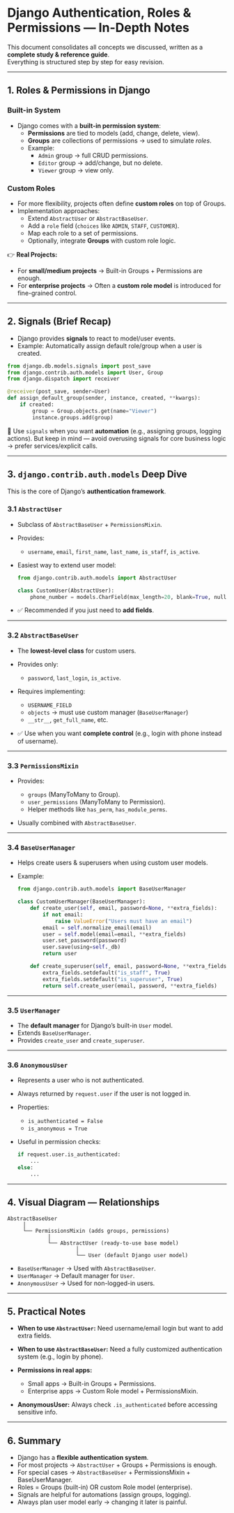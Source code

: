 
# Django Authentication, Roles & Permissions — In-Depth Notes

This document consolidates all concepts we discussed, written as a **complete study & reference guide**.  
Everything is structured step by step for easy revision.

---

## 1. Roles & Permissions in Django

### Built-in System
- Django comes with a **built-in permission system**:
  - **Permissions** are tied to models (add, change, delete, view).
  - **Groups** are collections of permissions → used to simulate *roles*.
  - Example:  
    - `Admin` group → full CRUD permissions.  
    - `Editor` group → add/change, but no delete.  
    - `Viewer` group → view only.  

### Custom Roles
- For more flexibility, projects often define **custom roles** on top of Groups.  
- Implementation approaches:
  - Extend `AbstractUser` or `AbstractBaseUser`.
  - Add a `role` field (`choices` like `ADMIN`, `STAFF`, `CUSTOMER`).
  - Map each role to a set of permissions.
  - Optionally, integrate **Groups** with custom role logic.

👉 **Real Projects:**  
- For **small/medium projects** → Built-in Groups + Permissions are enough.  
- For **enterprise projects** → Often a **custom role model** is introduced for fine-grained control.

---

## 2. Signals (Brief Recap)

- Django provides **signals** to react to model/user events.
- Example: Automatically assign default role/group when a user is created.

```python
from django.db.models.signals import post_save
from django.contrib.auth.models import User, Group
from django.dispatch import receiver

@receiver(post_save, sender=User)
def assign_default_group(sender, instance, created, **kwargs):
    if created:
        group = Group.objects.get(name="Viewer")
        instance.groups.add(group)
````

📌 Use `signals` when you want **automation** (e.g., assigning groups, logging actions).
But keep in mind — avoid overusing signals for core business logic → prefer services/explicit calls.

---

## 3. `django.contrib.auth.models` Deep Dive

This is the core of Django’s **authentication framework**.

### 3.1 `AbstractUser`

* Subclass of `AbstractBaseUser` + `PermissionsMixin`.
* Provides:

  * `username`, `email`, `first_name`, `last_name`, `is_staff`, `is_active`.
* Easiest way to extend user model:

  ```python
  from django.contrib.auth.models import AbstractUser

  class CustomUser(AbstractUser):
      phone_number = models.CharField(max_length=20, blank=True, null=True)
  ```
* ✅ Recommended if you just need to **add fields**.

---

### 3.2 `AbstractBaseUser`

* The **lowest-level class** for custom users.
* Provides only:

  * `password`, `last_login`, `is_active`.
* Requires implementing:

  * `USERNAME_FIELD`
  * `objects` → must use custom manager (`BaseUserManager`)
  * `__str__`, `get_full_name`, etc.
* ✅ Use when you want **complete control** (e.g., login with phone instead of username).

---

### 3.3 `PermissionsMixin`

* Provides:

  * `groups` (ManyToMany to Group).
  * `user_permissions` (ManyToMany to Permission).
  * Helper methods like `has_perm`, `has_module_perms`.
* Usually combined with `AbstractBaseUser`.

---

### 3.4 `BaseUserManager`

* Helps create users & superusers when using custom user models.
* Example:

  ```python
  from django.contrib.auth.models import BaseUserManager

  class CustomUserManager(BaseUserManager):
      def create_user(self, email, password=None, **extra_fields):
          if not email:
              raise ValueError("Users must have an email")
          email = self.normalize_email(email)
          user = self.model(email=email, **extra_fields)
          user.set_password(password)
          user.save(using=self._db)
          return user

      def create_superuser(self, email, password=None, **extra_fields):
          extra_fields.setdefault("is_staff", True)
          extra_fields.setdefault("is_superuser", True)
          return self.create_user(email, password, **extra_fields)
  ```

---

### 3.5 `UserManager`

* The **default manager** for Django’s built-in `User` model.
* Extends `BaseUserManager`.
* Provides `create_user` and `create_superuser`.

---

### 3.6 `AnonymousUser`

* Represents a user who is not authenticated.
* Always returned by `request.user` if the user is not logged in.
* Properties:

  * `is_authenticated = False`
  * `is_anonymous = True`
* Useful in permission checks:

  ```python
  if request.user.is_authenticated:
      ...
  else:
      ...
  ```

---

## 4. Visual Diagram — Relationships

```
AbstractBaseUser
     │
     └── PermissionsMixin (adds groups, permissions)
             │
             └── AbstractUser (ready-to-use base model)
                      │
                      └── User (default Django user model)
```

* `BaseUserManager` → Used with `AbstractBaseUser`.
* `UserManager` → Default manager for `User`.
* `AnonymousUser` → Used for non-logged-in users.

---

## 5. Practical Notes

* **When to use `AbstractUser`:**
  Need username/email login but want to add extra fields.

* **When to use `AbstractBaseUser`:**
  Need a fully customized authentication system (e.g., login by phone).

* **Permissions in real apps:**

  * Small apps → Built-in Groups + Permissions.
  * Enterprise apps → Custom Role model + PermissionsMixin.

* **AnonymousUser:** Always check `.is_authenticated` before accessing sensitive info.

---

## 6. Summary

* Django has a **flexible authentication system**.
* For most projects → `AbstractUser` + Groups + Permissions is enough.
* For special cases → `AbstractBaseUser` + PermissionsMixin + BaseUserManager.
* Roles = Groups (built-in) OR custom Role model (enterprise).
* Signals are helpful for automations (assign groups, logging).
* Always plan user model early → changing it later is painful.

